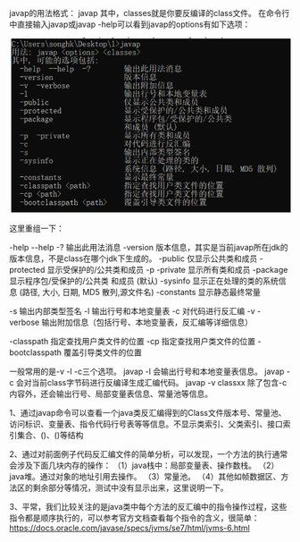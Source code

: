 javap的用法格式：
javap <options> <classes>
其中，classes就是你要反编译的class文件。
在命令行中直接输入javap或javap -help可以看到javap的options有如下选项：

![image-20240105112352956](image/image-20240105112352956.png)

这里重组一下：

 -help  --help  -?      输出此用法消息
 -version               版本信息，其实是当前javap所在jdk的版本信息，不是class在哪个jdk下生成的。
 -public                仅显示公共类和成员
 -protected             显示受保护的/公共类和成员
 -p  -private           显示所有类和成员
 -package               显示程序包/受保护的/公共类 和成员 (默认)
 -sysinfo               显示正在处理的类的系统信息 (路径, 大小, 日期, MD5 散列,源文件名)
 -constants             显示静态最终常量

 -s                     输出内部类型签名
 -l                     输出行号和本地变量表
 -c                     对代码进行反汇编
 -v  -verbose           输出附加信息（包括行号、本地变量表，反汇编等详细信息）

 -classpath <path>      指定查找用户类文件的位置
 -cp <path>             指定查找用户类文件的位置
 -bootclasspath <path>  覆盖引导类文件的位置



一般常用的是-v -l -c三个选项。
javap -l 会输出行号和本地变量表信息。
javap -c 会对当前class字节码进行反编译生成汇编代码。
javap -v classxx 除了包含-c内容外，还会输出行号、局部变量表信息、常量池等信息。



1、通过javap命令可以查看一个java类反汇编得到的Class文件版本号、常量池、访问标识、变量表、指令代码行号表等等信息。不显示类索引、父类索引、接口索引集合、<clinit>()、<init>()等结构

2、通过对前面例子代码反汇编文件的简单分析，可以发现，一个方法的执行通常会涉及下面几块内存的操作：
（1）java栈中：局部变量表、操作数栈。
（2）java堆。通过对象的地址引用去操作。
（3）常量池。
（4）其他如帧数据区、方法区的剩余部分等情况，测试中没有显示出来，这里说明一下。

3、平常，我们比较关注的是java类中每个方法的反汇编中的指令操作过程，这些指令都是顺序执行的，可以参考官方文档查看每个指令的含义，很简单：
https://docs.oracle.com/javase/specs/jvms/se7/html/jvms-6.html